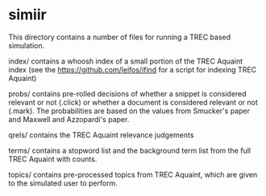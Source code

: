 # simiir
This directory contains a number of files for running a TREC based simulation.

index/ contains a whoosh index of a small portion of the TREC Aquaint index (see the https://github.com/leifos/ifind for a script for indexing TREC Aquaint)

probs/ contains pre-rolled decisions of whether a snippet is considered relevant or not (.click)
or whether a document is considered relevant or not (.mark). The probabilities are based on the values
from Smucker's paper and Maxwell and Azzopardi's paper.

qrels/ contains the TREC Aquaint relevance judgements

terms/ contains a stopword list and the background term list from the full TREC Aquaint with counts.

topics/ contains pre-processed topics from TREC Aquaint, which are given to the simulated user to perform.
